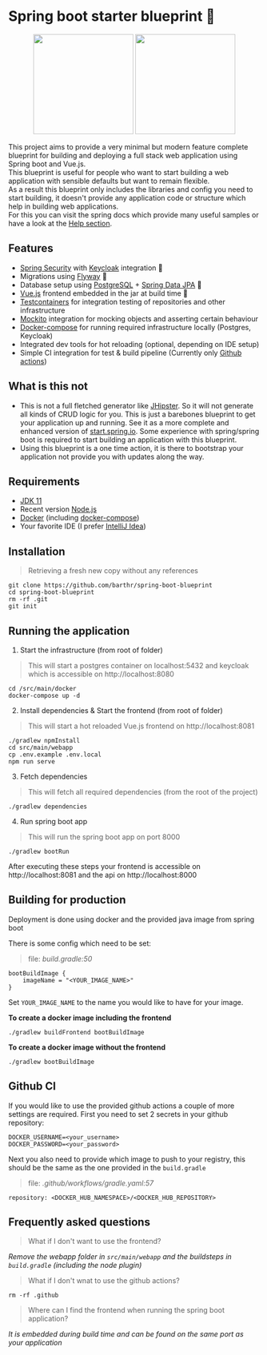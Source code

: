 # Spring boot starter blueprint :rocket:

<p align="center">
    <img src="https://dzone.com/storage/temp/12434118-spring-boot-logo.png" height="200"/> 
    <img src="https://external-content.duckduckgo.com/iu/?u=https%3A%2F%2Favatars1.githubusercontent.com%2Fu%2F4921466%3Fs%3D280%26v%3D4&f=1&nofb=1" height="200"/>
</div>

This project aims to provide a very minimal but modern feature complete blueprint for building and deploying 
a full stack web application
using Spring boot and Vue.js.  
This blueprint is useful for people who want to start building a web application with sensible 
defaults but want to remain flexible.     
As a result this blueprint only includes the libraries and config you need to start
building, it doesn't provide any application code or structure which help in building web applications.  
For this you can visit the spring docs which provide many useful samples or have a look at the [Help section](./HELP.md).

## Features

* [Spring Security](https://spring.io/projects/spring-security) with [Keycloak](https://www.keycloak.org/) integration :key:
* Migrations using [Flyway](https://flywaydb.org/) :file_folder:
* Database setup using [PostgreSQL](https://www.postgresql.org/) + [Spring Data JPA](https://docs.spring.io/spring-boot/docs/2.3.4.RELEASE/reference/htmlsingle/#boot-features-jpa-and-spring-data) :file_folder:
* [Vue.js](https://vuejs.org/) frontend embedded in the jar at build time :card_index:
* [Testcontainers](https://www.testcontainers.org/) for integration testing of repositories and other infrastructure 
* [Mockito](https://site.mockito.org/) integration for mocking objects and asserting certain behaviour
* [Docker-compose](https://docs.docker.com/compose/) for running required infrastructure locally (Postgres, Keycloak)
* Integrated dev tools for hot reloading (optional, depending on IDE setup)
* Simple CI integration for test & build pipeline (Currently only [Github actions](https://github.com/features/actions))

## What is this not

* This is not a full fletched generator like [JHipster](https://www.jhipster.tech/). So it will not generate all kinds of CRUD logic for you. This is just a barebones blueprint to get your application up and running. See it as a more complete and enhanced version of [start.spring.io](https://start.spring.io/). Some experience with spring/spring boot is required to start building an application with this blueprint.
* Using this blueprint is a one time action, it is there to bootstrap your application not provide you with updates along the way.


## Requirements

- [JDK 11](https://openjdk.java.net/projects/jdk/11/)
- Recent version [Node.js](https://nodejs.org/en/)
- [Docker](https://www.docker.com/) (including [docker-compose](https://docs.docker.com/compose/))
- Your favorite IDE (I prefer [IntelliJ Idea](https://www.jetbrains.com/idea/))

## Installation

> Retrieving a fresh new copy without any references
```
git clone https://github.com/barthr/spring-boot-blueprint
cd spring-boot-blueprint
rm -rf .git
git init
```

## Running the application

1. Start the infrastructure (from root of folder)
> This will start a postgres container on localhost:5432 and keycloak which is accessible on http://localhost:8080
```
cd /src/main/docker
docker-compose up -d 
```

2. Install dependencies & Start the frontend (from root of folder)
> This will start a hot reloaded Vue.js frontend on http://localhost:8081
```
./gradlew npmInstall
cd src/main/webapp 
cp .env.example .env.local
npm run serve
```

3. Fetch dependencies 
> This will fetch all required dependencies (from the root of the project)
```
./gradlew dependencies
```

4. Run spring boot app
> This will run the spring boot app on port 8000
```
./gradlew bootRun
```

After executing these steps your frontend is accessible on http://localhost:8081 and the api on http://localhost:8000

## Building for production

Deployment is done using docker and the provided java image from spring boot

There is some config which need to be set:

> file: *build.gradle:50*

```
bootBuildImage {
    imageName = "<YOUR_IMAGE_NAME>"
}
```

Set `YOUR_IMAGE_NAME` to the name you would like to have for your image.


__To create a docker image including the frontend__
```
./gradlew buildFrontend bootBuildImage
```

__To create a docker image without the frontend__
```
./gradlew bootBuildImage
```

## Github CI

If you would like to use the provided github actions a couple of more settings are required. First you need to set 2 secrets in your github repository: 

```
DOCKER_USERNAME=<your_username>
DOCKER_PASSWORD=<your_password>
```
Next you also need to provide which image to push to your registry, this should be the same as the one provided in the `build.gradle`

> file: *.github/workflows/gradle.yaml:57*

```
repository: <DOCKER_HUB_NAMESPACE>/<DOCKER_HUB_REPOSITORY>
```

## Frequently asked questions

> What if I don't want to use the frontend?

*Remove the webapp folder in `src/main/webapp` and the buildsteps in `build.gradle` (including the node plugin)*
> What if I don't wnat to use the github actions?

`rm -rf .github`

> Where can I find the frontend when running the spring boot application?

*It is embedded during build time and can be found on the same port as your application*
